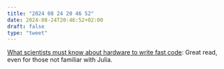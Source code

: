 ```yaml
---
title: "2024 08 24 20 46 52"
date: 2024-08-24T20:46:52+02:00
draft: false
type: "tweet"
---
```

[What scientists must know about hardware to write fast code](https://viralinstruction.com/posts/hardware/): Great read, even for those not familiar with Julia.
